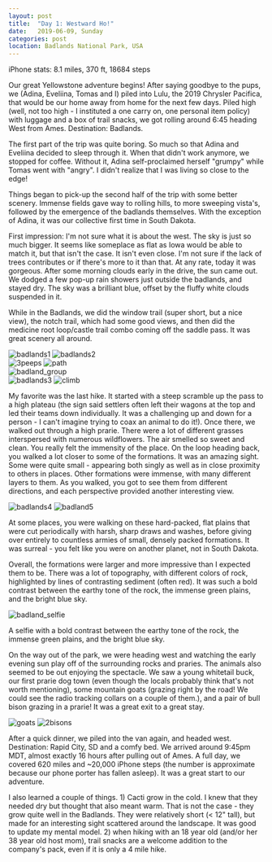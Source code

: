 ```yaml
---
layout: post
title:  "Day 1: Westward Ho!"
date:   2019-06-09, Sunday
categories: post
location: Badlands National Park, USA
---
```



iPhone stats: 8.1 miles, 370 ft, 18684 steps

Our great Yellowstone adventure begins! After saying goodbye to the pups, we (Adina, Eveliina, Tomas and I) piled into Lulu, the 2019 Chrysler Pacifica, that would be our home away from home for the next few days. Piled high (well, not too high - I instituted a one carry on, one personal item policy) with luggage and a box of trail snacks, we got rolling around 6:45 heading West from Ames. Destination: Badlands.

The first part of the trip was quite boring. So much so that Adina and Eveliina decided to sleep through it. When that didn't work anymore, we stopped for coffee. Without it, Adina self-proclaimed herself "grumpy" while Tomas went with "angry". I didn't realize that I was living so close to the edge!

Things began to pick-up the second half of the trip with some better scenery. Immense fields gave way to rolling hills, to more sweeping vista's, followed by the emergence of the badlands themselves. With the exception of Adina, it was our collective first time in South Dakota. 

First impression: I'm not sure what it is about the west. The sky is just so much bigger. It seems like someplace as flat as Iowa would be able to match it, but that isn't the case. It isn't even close. I'm not sure if the lack of trees contributes or if there's more to it than that. At any rate, today it was gorgeous. After some morning clouds early in the drive, the sun came out.  We dodged a few pop-up rain showers just outside the badlands, and stayed dry. The sky was a brilliant blue, offset by the fluffy white clouds suspended in it.

While in the Badlands, we did the window trail (super short, but a nice view), the notch trail, which had some good views, and then did the medicine root loop/castle trail combo coming off the saddle pass. It was great scenery all around. 

<div class="post-image post-image--split">
    <img src="https://lh3.googleusercontent.com/QGv8OBhhxCg3Pin4YIbOAc-7h_DBIeZxjQD82n_sXdg3-bbpq2VfU4MlOm71pi2opxzhQVFoeslzThEP1BwjBg6O6YaLQaSQuvvuCTc4MHy1nAvF5TixF4ZnjzOUFnUHZHEvGYs5PxmGlbdkh_d1iNVrXhGJyxKkl5vwjGR-_VCeQqw-uIoWQ4KYq1UArSamCeDz39IUKsw5fR5SbYs1-gQNbWEqCMgy42pTXTNzwFT3D9gnHHzrFR7wyYOGy51gz0oIDw6rRAqYbUaRILrL1mPxZOglp4nzsJ_RJhCliSoC5WNyvAwbyIFqBamgtl4anMpmylnyJJrvH8wxTpS-JiP2YJRPEKzEO-utgntvcG1xiJO8-29faWX879ekk16GmwmDLr-QZY7IdO63WR7olnJnsgI_85Up1tV5ITvHJg_SaloNxL7Jf2pJR8oJ8E3HLta4YjvifxDn_xsGtvJUDUDfhzFpblQro9NX4rqO9pmhKu9E2o4SDZgZ57_EpC2EkQlRt0kJUODM8EyTe7n88ivK6MQrlYKtQU1VAaziv7x-laROWCsqPOotH69R3sDlLgpM_rBjBF41hcpkO1c1tWwIPYtMBTCtb_JCixs9p0BBw_0foJ1uU3pCtviaznB9xzI-EKjT09ee8bAuFIL5FG1tgDcOELI-ALRGkpiF3K7Ezn9743GJj49SJlnJ-4PYZjiW03j9_ol1B_oYLEusH9CM=w2114-h1408-no" alt="badlands1" />
    <img src="https://lh3.googleusercontent.com/Qvzg4svp0-rKHlpULF3QZRj1CBdlx-QnKdV2o2m3ctR0EIdPyOGmnECLe041nh3kwLnk0-lNu8qXijr9Efww8tzMOax8h_G-zskJWIddl1bywIvffHQLQl7PEmDAoTJj8PzC3BHe_vLg1XQdhbQ15amNEI5BBHsKkpi7RiPEwpPjLoLUz_6oCkItESBZx1PePxV6bm5sDX54P5LprVgU2QCacChUpKboJUOZXFHXc5SEUYoMJmgqZEFAsHghgRVdhcneeyHur4GRg6Wu3U0kHshcDIp8fFJV3EqW29IutxPptJBCSILvW_Hx2wZOY5vppd1EyyXVqTX8-ZnKvtdlejh-y3T7jo0nMf8_80MdENjhamv8qS69XO0mji6BPSpBz3kIV9AqDwNWqD3aOjzYTNkmR1S0U2R-uEvpgBwrTevKOYURoaWkhgc6c_x6xX651IIKAG6yyBwIxqEnS3WRyu6nkhbjEF3pB4lWT6WnmID9Zy-buNV-wXCj1HK52NH15AHdLHb_RYPqW3trwslqpGMKa4-ppDQggTimMOkYvHbVmyiFDYRSuZSR1qE1oL1WsPNAs2bOoki8PyF-9w1Gd5Vl8TBwwCEf3wrBxFPpgc8OcbsCrYAmfMD2gvguszCR2Bi7s9ebNlrrlUsKkrCIkb-WQ8O9AV9aHxla8r1SxoXztdYq98aMpZuhr3Wu8cGBfJc0PP8R8r7quUDppBIb6uUL=w2114-h1408-no" alt="badlands2" />
</div>
<div class="post-image post-image--split">
    <img src="https://lh3.googleusercontent.com/HqDaKSgzONtAVYsDPtaPkzhgctvOAvC9xexTOoCZylZBuqf5qf5-4dqSBuQXSfdsKCwO5FT4HAmH9pfraV1z3YlcgvjL7LENVvUgs4xH2CFAhF2rRwTNbqFZZeB3S1QPfntah7E7xnZtos_nyVwkSUe1XitlPTzvy71iFR4sjVeM1E6j4PF8L8E6uScl50tnScdZIqxKSU1af_lnFHBRF-az6ro6cC1YarOuGgnqUAdXFxy1KZx9ycTBtPaTeZzX1D6xuAScUxMGeuuiDBqXnHVFDq7P-MOJ0Mhr0JmQP6yhOvdg7_5-7SZghJD0W_8XiZs0Z4LnCbSD9ICvzHO68Chf6FscAfL3qL4L6JOoqwzmsmR-k3qgs_w6W5yGzUsjoABoVTW-ALOxJXEg3kp5VTtW36kWzS5VOwonNn6ibg_wb6SGjlKvhEdjZopWTlJEWHfcQ-IOq3DkOgleKfL-gDokSDMVoNscXictPUxo7QSM3j8uSKqgNpc_YQ7_Hm5sTkimRElIzLBx49Eyi3Ly037yIeZg_ULtkGnYvuk5wu1QSMz1JyFXTI2vBYNb4KM-QnzYT7SkU9Huve7EJMLNkkZwLSSlFsDeo6eT0fyHsuF3UepIaB-yrUuR0RLG3eoAR3ndYEpDgUwnQx6-rkAI3WiJ5Vtl52E3y3gvGNX6D9Mx9b2hRIusOUe9nLBUbhG0g933RZFCUSUBnJrv3xZyiQDH=w2114-h1408-no" alt="3peeps" />
    <img src="https://lh3.googleusercontent.com/mzPWXRkIoIuAWclE1JDVMw6wzjk5pIvJe61N2sAnc4Puvq4nHeA9KLWDY-O0WmgAPJU5BrpVKy-lz3I7-9LjDYz8DpU4pgd_jWnsNanM5zTC5m_WhtG9lh7uHARMnkTOkWGI8PAd2ozJ9M9sMQAlcQsKrPorV9FyO0JiRnCDAmLkAjWbIzyxJhhH_infZ6J9GxhC4823r34F1Neq_cPV0_j_WoOYGFzoZpAYK7y39M-fKXGT2twzFww6akgCddmj23Zo-NBHGqiXzf9gYk2SvtUIi2c616fjJ5Dol_TbVXKKXk2AEFKZfVc-FeeOgdSvDSQ01IAQYir-piw5GCDFUu5BJG1Cwu1qNJ_rDUZ71rPtyhTC2Fal6phBRU0gtwil6mh7eT20LgqG61pwNrmIa2Wvlyxng6PNr3WDHnMJw8f7J5CnMXRJZftXZMJMa0uPDT5MAtNKODv5GLngKmtWWawFiDELbREahMZsp_TySrnPh_Zu-ltGgcQ6UGyfFCH0A4tAtLwSWIQLmnNCZDF8Bg9ebVgukSqUktvq6UDMb-_QwVuB-xYl30eESz03BhENOiuEa0MGIUaWqLHW9Gc8aisV711ickZeGUmzzmlmjSGW0cWyj_OxwaIi_Uz3g5u2J7luTZn5lEBJoA0cWuogDFEk97fF5foal4N2ijMae9D2bZPYIBNhfPO5s5GZMoOXY5oFRSpnk6JnQXYghAGqfFfI=w2114-h1408-no" alt="path" />
</div>
<div class="post-image">
    <img src="https://lh3.googleusercontent.com/5QWjpis-QI_HU-9YNKanfIeChlGC6D3AQfDqur_uyY9qIv47V_vm9RefQgB50k0o6iUeMEQi7ScgaAzzZMRWJxJaxivaXcOTPUXArs5UbVbu99iIgVUBU1HypE6wkB2cDldPz9c7T-VLsMBYqui6EbHnHY2nSMm3v9c6ZcisSMXpsvxzjsMeNVuFEHePGXyU-zWaoktlx2VCdx4_G5RaC3j1Rl8areU5IQ_jmteGk85kUH6yP-a2a6ojEuymgZPnf8TwBUNdyqLBDz4nNJJYICiJAVI3dRKORGMRxPf3TpXSq84lwwxaY8_aqy2w_rkH2sEI9BAN3lQWyG8ayuL7hjNqsKrSgIHHDwn4Y38K4zwG9QXW1QnT0IsZdYMKPZpExOabpJzjs6iZzg_XqA_U5VYBS7Z6VEgpTmnK8ZXE_VWWXJnMArxbXLRk7BoxE20H2Y6kh338YKl1PpzE-lCBcayyclmmzQEr95Igg86hCq_T1KR6nH_S4FRMv8x9-czUi9mey5Na6mUEVA4rHDbDYnxQF4tBF3pnOcAjrx9M3sVEWnN6k4gTu6xYrzqRI_LdfCbMt2cGTUFwEGE3953_eIazeiv6HUQBQ7PDYzT-pYFlE-hQRsDCFdGCfM1GgEDdRRBpFYWkS-UNEy9rGUHFGe85NxJ90JPi6xS8qno8LxLblXdWB2XVQLLEzwA0_FmILtHLnk93zFjIeoQBzovOuEVu=w2160-h1092-no" alt="badland_group" />
</div>
<div class="post-image post-image--split">
    <img src="https://lh3.googleusercontent.com/IPolUpmcQqghXeuxA2_xWDEOKHgPjB_CnjdWWNeIfWZZ_04jnm_3Wlvo4_tithAK2DOIRgb-Ogq40N_dcYJ10DYSqgkryvJ8Vc5l_RcaksW5ms4GNTH5daFOYUk88b_aVHgPgGVdYlhWMT_34Iis91lbnDxDTyI3QuVvMtHgXnSA--mXBGoeyBlBeJsB-OhNACseY5uX95i3jiv1Wu4IGBvheAyPhYUNRb5z-aJ4xjEqG0EhXZmBrlK1Qt9H0Vg1mg48Bm2Z9QY0H7pzYfngX8LdDCOVV7xQ3_AF8sysV_PNKvRrWYBvHjraGM7tPAcn81tCaISOE_v81Fud1MkCsYICyI-adooAQ6goGpQGI2ruziex0d7pwjqvW4bTbPERMUu9Yv6Rih_ZCBHjlMuKEHTI3BZdCxcYEZN8dD0M-Q1aPk7d87cc6x-nZmc3-PpNIBFvtv3I5UjWpetY5dC-k8R-jw6L-nqFpITFSU6LgewYr53Z2Q-JfLHcbieZ_KuB93JjjSyx_jTmhzjZsi_vTYpt4MKVqMBXyQgg1eHwRX0wLzgNxn9MeRzoEED46-1FNAjxEIriR6Ku4kmZUVIrAV5VjWzoGVtZND6RWTUPwwad8NMAdsviAhe_oGuFVW9Bn2A0P_a8Bux_BHzLpM5T_sYSJO4cetX9NqNQv6SoI6U6L9QoAtAtO-5TitAeiLQkNaBqfDCOgROtf4E-Cs5_GVZh=w2114-h1408-no" alt="badlands3" />
    <img src="https://lh3.googleusercontent.com/mMbHEzRp0g4vftY2OSaEeyBWlJhuBplA6KxFad0r9_cyzhW-ABGxza6bTPkTlCWa8xDn1izFQ3EAKvIpQkWGpFjLlgXgTiS8I86ItwjdE9X1yO8IjS7JoDuY60NKr7otxlbRPdPfiXcRNnfaiCEbrbG_KIgRugBwS7LPIAbWNPEgLcyAgwZuCruiK_lH4Spe_wo9qHaqHSJ47dIjQnl28ijh20speNKunMYBCsnCedXHmrmUZ67yiRdzkDeFynYuovyQDctBZsQNun0mX3IO0qUdYezESXwqw3i1Oa_v3SyXWRrGWmH-HX9RnkZXjVYrmKqkNVMhgG-09ZEW45P6rinQMj4kqpYYOA3s8m7zJHvCxIXOUQWDWpwIgOlNjinqW6EyHtR2l1NA2MNfXSPsiR-EjX7SYPkRP8uyTHZP6dA8IwerqeUBE_hgkJDA7t0goRvQxOhYnIXQwY-PMHJnpE-y8P2zfpDAqdmZOiDpCrC-yceKZmOcnl4XZeJ9Blx9hMG3SYRzFRTlES99-4S7Wm-MGM0cnRvll9csdbNQww8PGq1IiePjLd3T_PULAM4p3YOA--J6jYQ4e6lvBfheTbSb-4TmgSEg9akYr9GOsWbBd27ujX7J43KAmZuyjv0HyJ5Uagcgv-n-rUof42vnqVBp8NX6waK1vIs8MM5lkf1xyONZJFzxI0HbSdMJ0fWP13mDeU2NVGRpKTSo1paR4Qrd=w2114-h1408-no" alt="climb" />
</div>

My favorite was the last hike. It started with a steep scramble up the pass to a high plateau (the sign said settlers often left their wagons at the top and led their teams down individually. It was a challenging up and down for a person - I can't imagine trying to coax an animal to do it!). Once there, we walked out through a high prarie. There were a lot of different grasses interspersed with numerous wildflowers. The air smelled so sweet and clean. You really felt the immensity of the place. On the loop heading back, you walked a lot closer to some of the formations. It was an amazing sight. Some were quite small - appearing both singly as well as in close proximity to others in places. Other formations were immense, with many different layers to them. As you walked, you got to see them from different directions, and each perspective provided another interesting view.

<div class="post-image post-image--split">
    <img src="https://lh3.googleusercontent.com/RhcOZZ3B07Anh0OuNNky-VAf1_JUgnVRDBslwU7e_QtavWxdKbO3Sarf2aMkPwHVeFJd4QlYbFdPSXaeVM-tbU9JGkpm8i-rV5ZIY_TYoXZlOhy57BtJNEHmCaZVBgUOJm2xlSzMzB23OFtiNR99bA4AfGZXrrjWfVN-5DkaguvL0holMOV_Oh99fc6Fjfx_wOZ7QPuGwfhUeozeFV6yk9WBXTVXkRiuQvJeUvRwomf-lp7kVeoCq9eo4UuhhKY1HjzhDUaWjmTEDhPBLVZsSRAR_NYBOSDP5M-g2io56aLnDyZr5Kqmu8gwvmOW_1oY9v8nP-b22EX-JG9epcN0aHDWXpvRCIt87k-Wu7VgUsBzi-DD2YxGucAoKm24yW7oco5qcUOAt7xWUSRM5DK5fZIRDeEX0qYfYWsB0egLib7AzTrJqhqTO2j7Zh8Uud1SvwBmEHip6YSvlUAVyNsoflgltQJpdhKgBqxUroqRUCSd4V0TSiBkhWu0bu0rygEzXWirVxVdYkmFryPg4SunjUqgqFyYmiCLFbSkhnwLb3MVyJc_GsBxStKIR3jvivA4pKHtfJEZ0CskO_7Q75dUGvDEXAnL-lWW9VC1YJvDDiDtFu6nLDpx8VjVggYj0qLVL_ZXvucjIvZB_KlVY3Ooo-4JiFQ0R-5-ONaVdR1YecYWkEfU4Rm5s3isBb9b-7XhYeS5aMmHNWXI2I55l_zHtW7l=w2114-h1408-no" alt="badlands4" />
    <img src="https://lh3.googleusercontent.com/iMiNG-nngSWmi4yt9KdManbNA1U8HqSoWnR9Fbxy3JDjXtyoaNTmKxVgU6K1Jax-3506wfIV9av041qpnLgEXRAkE2i2TyXx4k57Fl4VdVXINg9FpGWltpbkj9B1O_1InSsIcXo8wUTIpjZYcgAfiPuX9Oh4MpA7IPT8wUyqtmz9FVaIz3SncNJLucpabfhfhrmUClXBuXyXUoTXc7UesWR2aqudfnG8eix6CQWMOUk6yNdPyiJqh_EK09QPKTLT7iLqaBusZe-WeAuUMDsj0Kwm4j4rYlK4BrmRXHaTxnAwDi8azLAT2jK30cbBIb2YRRaBI68nTNTUOmI1zsVuGStRIRDDm7oXLKGuVCJQl6XNlEqsxAodRXzJTU44aXeiPegVErRwxPRTLS1aXq6EkxFuCL-fVvfIfs5fFHXHgJorf9uNlD4KBLJ1xTg4Ayb0bzhE8IFU58dwSpiGOPfJwgBNmEAQRyiy1G5FjTpoS13kAbF-gHCACwmU8lx3XQ2CqOmipYAjUdSLIuQyTcJjrRfhIO-rpMZ2NA6Z1r7-dmnF21OffDcZAz24JDzY8yRwpnGWj3vebA7qa2M0TxkSiBX5dz8V8LYbXfFl6WOQhRNjywe7rTkh4f7LOaYnjCMb8-89NE3h59aoKI5BK89Wc9AfJB6M_kp3YZtewz3CMLAVErgmJVZoDRybwNBPqWBC042OQglanDJxlC0ylnxcAatP=w2114-h1408-no" alt="badland5" />
</div>

At some places, you were walking on these hard-packed, flat plains that were cut periodically with harsh, sharp draws and washes, before giving over entirely to countless armies of small, densely packed formations. It was surreal - you felt like you were on another planet, not in South Dakota.

Overall, the formations were larger and more impressive than I expected them to be. There was a lot of topography, with different colors of rock, highlighted by lines of contrasting sediment (often red). It was such a bold contrast between the earthy tone of the rock, the immense green plains, and the bright blue sky. 

<div class="post-image">
    <img src="https://lh3.googleusercontent.com/zzVEssWoRmFpfk_ch_B81wcKd6n1mUNLhtzge4bMVyvnBo5T7IoalHG3NFXzqa0olKnWitPEa0Dh39w15YRaF-oCUpNiwbRLLFu2VLRqlckr0LzDJoeCPrtMQ39y7t5SC8qxHoT-pjTrTKNn3wz3Ix3VbDw2Tb502sKzwwxc2nczFtsPeXAvDW1My1MA8lYws5tUj-nwcrkrC45RyHYGrUrGtXEaXZUz_y8Qx1ZSiTUmEUmJU6pxnkwW9nvc7R0g-j4gtZkprjagANIH6r6j-LFCZ8rK7b1qDI7EINF1bhL6QDThPm0YRRBaYV5yiCug2bxoS0PnN11HvEedrj-YW48UBTs-W1KdNQSHRoC1PKDNpd78iIrsTFsJJafFj5qindMP-TjvxwGhk7fsEw9aQWihN1CDtg67TKbTJRGh0haZbj7XXWzNc6tBkY86MKZN0cR2xenueuz03XWXe0uQKlAU0E_SpetemkJA9ekM7EcwIqSrvSLyszqKRfvlUDx0eS7IiScq3zBJbf5DEJUQL3Y616DbckyaFHNWk59OxWE8z-_4rYnMlDV_fUfkuhXK0S4rX-K9roL7F24D3gQgUTc9Z6mhXbhovKzV9hmwdBUd6lAQ-OPu3q_3qMDgVqpXbdcXYLA-x7l_ZseUpGFM_sQMAXXBoYGj1m6eR_SQWTOho9KAyoIfGEKEF6lznGiTzljZhviirOhxSctLkTOiMsnQUg=w1878-h1408-no" alt="badland_selfie" />
    <p class="post-image-caption"> A selfie with a bold contrast between the earthy tone of the rock, the immense green plains, and the bright blue sky. </p>
</div>

On the way out of the park, we were heading west and watching the early evening sun play off of the surrounding rocks and praries. The animals also seemed to be out enjoying the spectacle. We saw a young whitetail buck, our first prarie dog town (even though the locals probably think that's not worth mentioning), some mountain goats (grazing right by the road! We could see the radio tracking collars on a couple of them.), and a pair of bull bison grazing in a prarie! It was a great exit to a great stay.

<div class="post-image post-image--split">
    <img src="https://lh3.googleusercontent.com/EIZ6_JHVSOcBDvig6U5d_F-Jos0u1GlBxQPwJixcQNM2N5P7zm2sNxo-9qmc_B6GRkAtGsAAkxoVOpjUuboeAZ4Y28s4HfEBbrAKixUfnAGt3oYgCZciduRUTxC3Jpit1HDK_QwU29ribKvk0DerFVAc1K47eUcyVt8rt9h7htiCkucfqhPm3RL42owKDN0kQMsTyHHYFuN-56fb_hNr2WRzZZxMnb6M7MNIRC3ysLhwEz_9Lqd8dEr06vAk9Y0sSOOHQsr4HnsdVhfU85sR3ZjwQ9hNiaHxNWgytekyQ-CMbnwaVTmDjVKu_28NrQYOOsKv7gT-bpoDE-Ew3ki9Rva3lmshbEAvaWzNAqBCsmpTipwKQ4gvstvUV0TX6sQj5G-2pNerq-f1l4FDdzhed_q6RMnnQeiVNrkhxAy1MVUkI--hdRFpjxngvyQhVroex_VTZo8l9KM5LZMWFGKOEsoNUnHxUdSLPSpMQBs6piRwiN_cxrcoyJ37stjVTWuMIqY4ZWL_p5I03PlyXFDQW2m8I5Ru_wFrBc_zCU-o9ByuRUt4-5c3Gj4vm3-_AtM9hbAnxIHy65ZoULe_mAX9jjN8rUVtSsIv3-JUJn0abZiwZlOCKWp6ltqzghejy-00RXHgMOJJdksn01ABtt-LLsTNUGXRrJ0p_vAAZcl4olPSCWHzB4LObwE3SiOfjxOY5i7O_orc6rrHHv4K-G7TjodS=w2114-h1408-no" alt="goats" />
    <img src="https://lh3.googleusercontent.com/lCpdRu6E7FVKjGwVV8NjSGP-vWCXXro4WyNkGDSAryEgcxLceSvgfSzixdaAO8sNVVpI_SmVv__Z3rQFU_xUfFurKoNs5O7AsHt2KwUJyNhrqhv3sfs5GN5sQ4YfBaSRN03EwZJZ-v8LbIe81Z9WRHijjkB3r2UbMpm0O4S1xWOs-MMzSTicPEGQJKrO5FfDo-wvft_WTJ3X2hw5fCJ1_aluLehtKBNktYQp0n8C0UE4BaQ36X1x9MJn5wpCNvrBotdHoiPSHhS_AdyeI3lu1kRvG9vDRWb2bImUKx16OJiqIxQa3MfagC14ErOFUWUNfjSL4v3QReGYzFSS9Aln_kR_LyaM5-VC34A5owNfegX9_o-Cxqaif-oBDrjnKvbw1MRyMEHsuhM9Q9hq9bOQEgbQVvlyZDOgQiJyO_bcwUyk9O-BzzLC3DEiWe1259ONDOnv-8tLM0S8JZe-9zgzggsKjxj2I2KU2-ScERTB8zXlX9aQZ2p5kOyRTwSm8pjPDUZFwUtPvNPA_N0N2e2TWZ2WXDiifOq1NVcQTCwYSAKSB2w092lNLmXyqxivuBnPv_iaiEghGnBgRxoCQ-p6U-2i_3YOxowYNwNDw8LtYhkJpqS0eb6wCSzrHNtMXO5BgavqHAd_Qwmr5cuL2X4gJXO-kHb_LKJjdKjyCtfXAr27dRatyNhgR4Zf_foiQb4TDRa0n025xkyJFH1bCfcxGE5Y=w2114-h1408-no" alt="2bisons" />
</div>

After a quick dinner, we piled into the van again, and headed west. Destination: Rapid City, SD and a comfy bed. We arrived around 9:45pm MDT, almost exactly 16 hours after pulling out of Ames.  A full day, we covered 620 miles and ~20,000 iPhone steps (the number is approximate because our phone porter has fallen asleep). It was a great start to our adventure.

I also learned a couple of things. 1) Cacti grow in the cold. I knew that they needed dry but thought that also meant warm. That is not the case - they grow quite well in the Badlands. They were relatively short (< 12" tall), but made for an interesting sight scattered around the landscape. It was good to update my mental model. 2) when hiking with an 18 year old (and/or her 38 year old host mom), trail snacks are a welcome addition to the company's pack, even if it is only a 4 mile hike.

